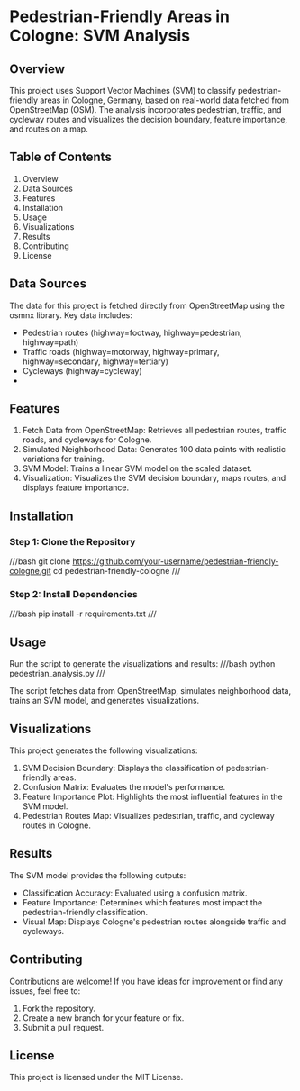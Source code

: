 # Pedestrian-Friendly Areas in Cologne: SVM Analysis
## Overview
This project uses Support Vector Machines (SVM) to classify pedestrian-friendly areas in Cologne, Germany, based on real-world data fetched from OpenStreetMap (OSM). The analysis incorporates pedestrian, traffic, and cycleway routes and visualizes the decision boundary, feature importance, and routes on a map.

## Table of Contents
1. Overview
2. Data Sources
3. Features
4. Installation
5. Usage
6. Visualizations
7. Results
8. Contributing
9. License

## Data Sources
The data for this project is fetched directly from OpenStreetMap using the osmnx library. Key data includes:
- Pedestrian routes (highway=footway, highway=pedestrian, highway=path)
- Traffic roads (highway=motorway, highway=primary, highway=secondary, highway=tertiary)
- Cycleways (highway=cycleway)
- 
## Features
1. Fetch Data from OpenStreetMap: Retrieves all pedestrian routes, traffic roads, and cycleways for Cologne.
2. Simulated Neighborhood Data: Generates 100 data points with realistic variations for training.
3. SVM Model: Trains a linear SVM model on the scaled dataset.
4. Visualization: Visualizes the SVM decision boundary, maps routes, and displays feature importance.
   
## Installation
### Step 1: Clone the Repository
///bash
git clone https://github.com/your-username/pedestrian-friendly-cologne.git
cd pedestrian-friendly-cologne
///
### Step 2: Install Dependencies
///bash
pip install -r requirements.txt
///

## Usage
Run the script to generate the visualizations and results:
///bash
python pedestrian_analysis.py
///

The script fetches data from OpenStreetMap, simulates neighborhood data, trains an SVM model, and generates visualizations.

## Visualizations
This project generates the following visualizations:
1. SVM Decision Boundary: Displays the classification of pedestrian-friendly areas.
2. Confusion Matrix: Evaluates the model's performance.
3. Feature Importance Plot: Highlights the most influential features in the SVM model.
4. Pedestrian Routes Map: Visualizes pedestrian, traffic, and cycleway routes in Cologne.

## Results
The SVM model provides the following outputs:
- Classification Accuracy: Evaluated using a confusion matrix.
- Feature Importance: Determines which features most impact the pedestrian-friendly classification.
- Visual Map: Displays Cologne's pedestrian routes alongside traffic and cycleways.

## Contributing
Contributions are welcome! If you have ideas for improvement or find any issues, feel free to:
1. Fork the repository.
2. Create a new branch for your feature or fix.
3. Submit a pull request.
   
## License
This project is licensed under the MIT License.
